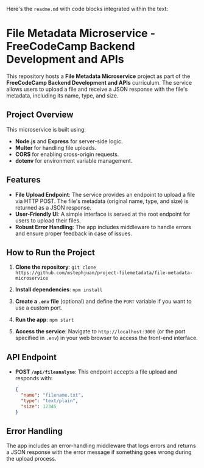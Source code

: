 Here's the `readme.md` with code blocks integrated within the text:

# File Metadata Microservice - FreeCodeCamp Backend Development and APIs

This repository hosts a **File Metadata Microservice** project as part of the **FreeCodeCamp Backend Development and APIs** curriculum. The service allows users to upload a file and receive a JSON response with the file's metadata, including its name, type, and size.

## Project Overview

This microservice is built using:
- **Node.js** and **Express** for server-side logic.
- **Multer** for handling file uploads.
- **CORS** for enabling cross-origin requests.
- **dotenv** for environment variable management.

## Features

- **File Upload Endpoint**: The service provides an endpoint to upload a file via HTTP POST. The file's metadata (original name, type, and size) is returned as a JSON response.
- **User-Friendly UI**: A simple interface is served at the root endpoint for users to upload their files.
- **Robust Error Handling**: The app includes middleware to handle errors and ensure proper feedback in case of issues.

## How to Run the Project

1. **Clone the repository**:
   `git clone https://github.com/mstephjuan/project-filemetadata/file-metadata-microservice`

2. **Install dependencies**:
   `npm install`

3. **Create a `.env` file** (optional) and define the `PORT` variable if you want to use a custom port.

4. **Run the app**:
   `npm start`

5. **Access the service**:
   Navigate to `http://localhost:3000` (or the port specified in `.env`) in your web browser to access the front-end interface.

## API Endpoint

- **POST `/api/fileanalyse`**: This endpoint accepts a file upload and responds with:
  ```json
  {
    "name": "filename.txt",
    "type": "text/plain",
    "size": 12345
  }
  ```

## Error Handling

The app includes an error-handling middleware that logs errors and returns a JSON response with the error message if something goes wrong during the upload process.
